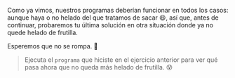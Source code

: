 <gs-attire attire-url="https://raw.githubusercontent.com/MumukiProject/mumuki-guia-gobstones-alternativa-kids/master/assets/attires/config.json"> </gs-attire> <gs-toolbox toolbox-url="https://raw.githubusercontent.com/MumukiProject/mumuki-guia-gobstones-alternativa-kids/master/assets/toolbox.xml"> </gs-toolbox>

Como ya vimos, nuestros programas deberían funcionar en todos los casos: aunque haya o no helado del que tratamos de sacar :satisfied:, así que, antes de continuar, probaremos tu última solución en otra situación donde ya no quede helado de frutilla.

Esperemos que no se rompa. :grimacing:

> Ejecuta el `programa` que hiciste en el ejercicio anterior para ver qué pasa ahora que no queda más helado de frutilla. :cold_sweat:
